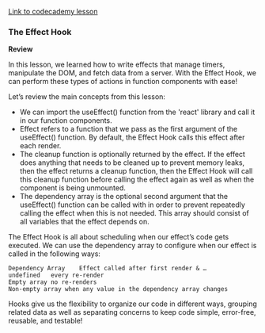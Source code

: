 [Link to codecademy lesson](https://www.codecademy.com/courses/react-101/lessons/the-effect-hook/exercises/review)

### The Effect Hook

**Review**

In this lesson, we learned how to write effects that manage timers, manipulate the DOM, and fetch data from a server. With the Effect Hook, we can perform these types of actions in function components with ease!

Let’s review the main concepts from this lesson:

- We can import the useEffect() function from the 'react' library and call it in our function components.
- Effect refers to a function that we pass as the first argument of the useEffect() function. By default, the Effect Hook calls this effect after each render.
- The cleanup function is optionally returned by the effect. If the effect does anything that needs to be cleaned up to prevent memory leaks, then the effect returns a cleanup function, then the Effect Hook will call this cleanup function before calling the effect again as well as when the component is being unmounted.
- The dependency array is the optional second argument that the useEffect() function can be called with in order to prevent repeatedly calling the effect when this is not needed. This array should consist of all variables that the effect depends on.

The Effect Hook is all about scheduling when our effect’s code gets executed. We can use the dependency array to configure when our effect is called in the following ways:
```
Dependency Array	Effect called after first render & …
undefined	every re-render
Empty array	no re-renders
Non-empty array	when any value in the dependency array changes
```
Hooks give us the flexibility to organize our code in different ways, grouping related data as well as separating concerns to keep code simple, error-free, reusable, and testable!
